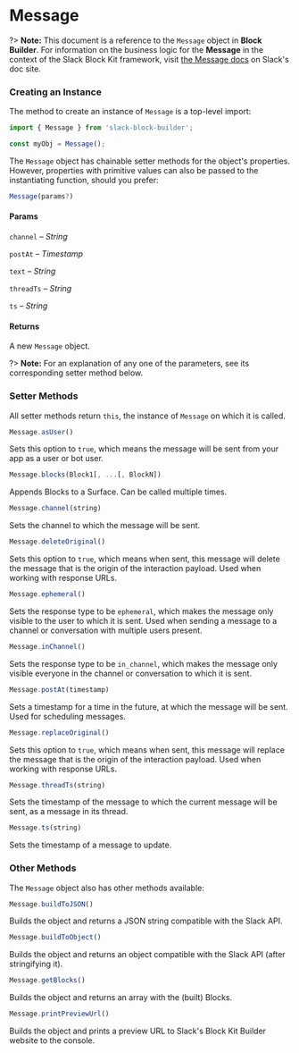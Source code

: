 # Message

?> **Note:** This document is a reference to the `Message` object in **Block Builder**. For information on the business logic for the **Message** in the context of the Slack Block Kit framework, visit [the Message docs](https:&#x2F;&#x2F;api.slack.com&#x2F;messaging&#x2F;composing) on Slack's doc site.

### Creating an Instance 

The method to create an instance of `Message` is a top-level import:

```javascript
import { Message } from 'slack-block-builder';

const myObj = Message();
```


The `Message` object has chainable setter methods for the object's properties. However, properties with primitive values can also be passed to the instantiating function, should you prefer:

```javascript
Message(params?)
```

#### Params

`channel` – *String*

`postAt` – *Timestamp*

`text` – *String*

`threadTs` – *String*

`ts` – *String*

#### Returns

A new `Message` object.

?> **Note:** For an explanation of any one of the parameters, see its corresponding setter method below.

### Setter Methods

All setter methods return `this`, the instance of `Message` on which it is called.

```javascript
Message.asUser()
```

Sets this option to `true`, which means the message will be sent from your app as a user or bot user.
```javascript
Message.blocks(Block1[, ...[, BlockN])
```

Appends Blocks to a Surface. Can be called multiple times.
```javascript
Message.channel(string)
```

Sets the channel to which the message will be sent.
```javascript
Message.deleteOriginal()
```

Sets this option to `true`, which means when sent, this message will delete the message that is the origin of the interaction payload. Used when working with response URLs.
```javascript
Message.ephemeral()
```

Sets the response type to be `ephemeral`, which makes the message only visible to the user to which it is sent. Used when sending a message to a channel or conversation with multiple users present.
```javascript
Message.inChannel()
```

Sets the response type to be `in_channel`, which makes the message only visible everyone in the channel or conversation to which it is sent.
```javascript
Message.postAt(timestamp)
```

Sets a timestamp for a time in the future, at which the message will be sent. Used for scheduling messages.
```javascript
Message.replaceOriginal()
```

Sets this option to `true`, which means when sent, this message will replace the message that is the origin of the interaction payload. Used when working with response URLs.
```javascript
Message.threadTs(string)
```

Sets the timestamp of the message to which the current message will be sent, as a message in its thread.
```javascript
Message.ts(string)
```

Sets the timestamp of a message to update.


### Other Methods

The `Message` object also has other methods available:

```javascript
Message.buildToJSON()
```

Builds the object and returns a JSON string compatible with the Slack API.
```javascript
Message.buildToObject()
```

Builds the object and returns an object compatible with the Slack API (after stringifying it).
```javascript
Message.getBlocks()
```

Builds the object and returns an array with the (built) Blocks.
```javascript
Message.printPreviewUrl()
```

Builds the object and prints a preview URL to Slack's Block Kit Builder website to the console.

